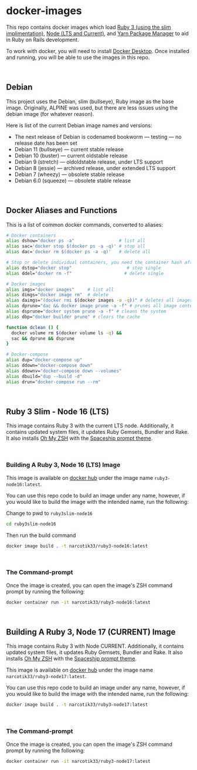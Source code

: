 # docker-images

This repo contains docker images which load [Ruby 3 (using the slim implimentation)](https://hub.docker.com/_/ruby), [Node (LTS and Current)](https://nodejs.org/en/), and [Yarn Package Manager](https://yarnpkg.com/) to aid in Ruby on Rails development.

To work with docker, you will need to install [Docker Desktop](https://www.docker.com/products/docker-desktop). Once installed and running, you will be able to use the images in this repo.

<br/>

## Debian

This project uses the Debian, slim (bullseye), Ruby image as the base image. Originally, ALPINE was used, but there are less issues using the debian image (for whatever reason).

Here is list of the current Debian image names and versions:

* The next release of Debian is codenamed bookworm — testing — no release date has been set
* Debian 11 (bullseye) — current stable release
* Debian 10 (buster) — current oldstable release
* Debian 9 (stretch) — oldoldstable release, under LTS support
* Debian 8 (jessie) — archived release, under extended LTS support
* Debian 7 (wheezy) — obsolete stable release
* Debian 6.0 (squeeze) — obsolete stable release


<br/>

## Docker Aliases and Functions

This is a list of common docker commands, converted to aliases:

```zsh
# Docker containers
alias dshow="docker ps -a"                 # list all
alias sac='docker stop $(docker ps -a -q)' # stop all
alias dac='docker rm $(docker ps -a -q)'   # delete all

# Stop or delete individual containers, you need the container hash after the call
alias dstop="docker stop"                     # stop single
alias ddel="docker rm -f"                    # delete single

# Docker images
alias imgs="docker images"     # list all
alias dimgs="docker image rm"  # delete
alias daimgs="(docker rmi $(docker images -a -q))" # deletes all images
alias dprune="dac && docker image prune -a -f" # prunes all image content
alias dsprune="docker system prune -a -f" # cleans the system
alias dbp="docker builder prune" # clears the cache

function dclean () {
  docker volume rm $(docker volume ls -q) &&
  sac && dprune && dsprune
}

# Docker-compose
alias dup="docker-compose up"
alias ddown="docker-compose down"
alias ddownv="docker-compose down --volumes"
alias dbuild="dup --build -d"
alias drun="docker-compose run --rm"
```

<br/>

## Ruby 3 Slim - Node 16 (LTS)

This image contains Ruby 3 with the current LTS node. Additionally, it contains updated system files, it updates Ruby Gemsets, Bundler and Rake. It also installs [Oh My ZSH](https://ohmyz.sh/) with the [Spaceship prompt theme](https://github.com/spaceship-prompt/spaceship-prompt).

<br/>

### Building A Ruby 3, Node 16 (LTS) Image

This image is available on [docker hub](https://hub.docker.com/) under the image name `ruby3-node16:latest`.

You can use this repo code to build an image under any name, however, if you would like to build the image with the intended name, run the following:

Change to pwd to `ruby3slim-node16`

```zsh
cd ruby3slim-node16
```

Then run the build command

```zsh
docker image build . -t narcotik33/ruby3-node16:latest
```

<br/>

### The Command-prompt

Once the image is created, you can open the image's ZSH command prompt by running the following:

```zsh
docker container run -it narcotik33/ruby3-node16:latest
```

<br/>

## Building A Ruby 3, Node 17 (CURRENT) Image

This image contains Ruby 3 with Node CURRENT. Additionally, it contains updated system files, it updates Ruby Gemsets, Bundler and Rake. It also installs [Oh My ZSH](https://ohmyz.sh/) with the [Spaceship prompt theme](https://github.com/spaceship-prompt/spaceship-prompt).



This image is available on [docker hub](https://hub.docker.com/) under the image name `narcotik33/ruby3-node17:latest`.

You can use this repo code to build an image under any name, however, if you would like to build the image with the intended name, run the following:

```zsh
docker image build . -t narcotik33/ruby3-node17:latest
```
<br/>

### The Command-prompt

Once the image is created, you can open the image's ZSH command prompt by running the following:

```zsh
docker container run -it narcotik33/ruby3-node17:latest
```
